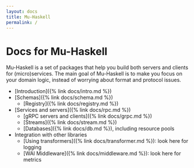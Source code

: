 ```yaml
---
layout: docs
title: Mu-Haskell
permalink: /
---
```


# Docs for Mu-Haskell

Mu-Haskell is a set of packages that help you build both servers and clients for (micro)services. The main goal of Mu-Haskell is to make you focus on your domain logic, instead of worrying about format and protocol issues.

* [Introduction]({% link docs/intro.md %})
* [Schemas]({% link docs/schema.md %})
  * [Registry]({% link docs/registry.md %})
* [Services and servers]({% link docs/rpc.md %})
  * [gRPC servers and clients]({% link docs/grpc.md %})
  * [Streams]({% link docs/stream.md %})
  * [Databases]({% link docs/db.md %}), including resource pools
* Integration with other libraries
  * [Using transformers]({% link docs/transformer.md %}): look here for logging
  * [WAI Middleware]({% link docs/middleware.md %}): look here for metrics
